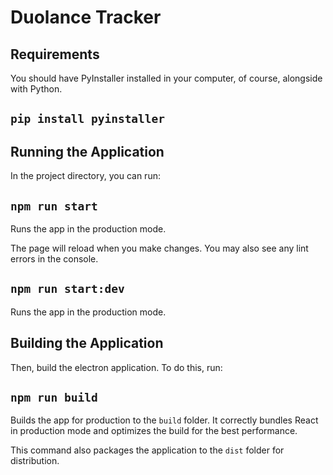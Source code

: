 # Duolance Tracker

## Requirements

You should have PyInstaller installed in your computer, of course, alongside with Python.

## `pip install pyinstaller`

## Running the Application

In the project directory, you can run:

## `npm run start`

Runs the app in the production mode.

The page will reload when you make changes.
You may also see any lint errors in the console.

## `npm run start:dev `

Runs the app in the production mode.


## Building the Application

Then, build the electron application. To do this, run:

## `npm run build`

Builds the app for production to the `build` folder.
It correctly bundles React in production mode and optimizes the build for the best performance.

This command also packages the application to the `dist` folder for distribution.
